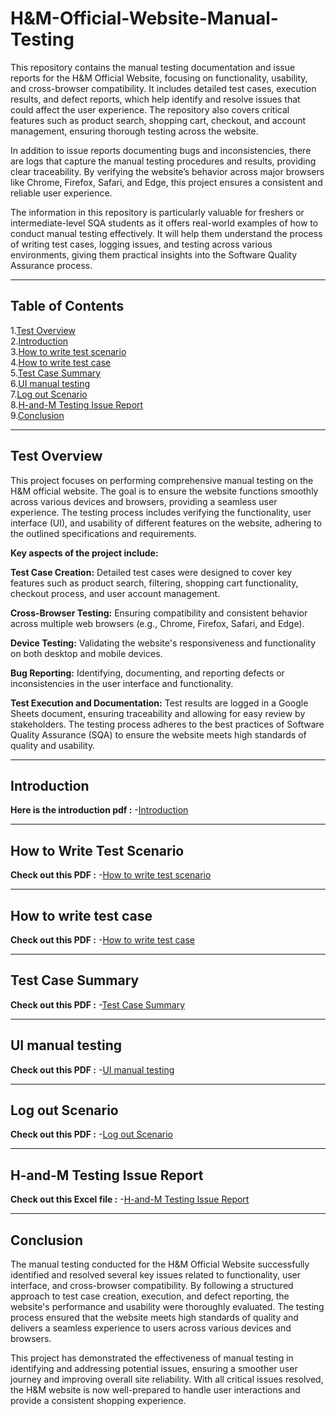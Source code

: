 # H&M-Official-Website-Manual-Testing
This repository contains the manual testing documentation and issue reports for the H&M Official Website, focusing on functionality, usability, and cross-browser compatibility. It includes detailed test cases, execution results, and defect reports, which help identify and resolve issues that could affect the user experience. The repository also covers critical features such as product search, shopping cart, checkout, and account management, ensuring thorough testing across the website.

In addition to issue reports documenting bugs and inconsistencies, there are logs that capture the manual testing procedures and results, providing clear traceability. By verifying the website’s behavior across major browsers like Chrome, Firefox, Safari, and Edge, this project ensures a consistent and reliable user experience.

The information in this repository is particularly valuable for freshers or intermediate-level SQA students as it offers real-world examples of how to conduct manual testing effectively. It will help them understand the process of writing test cases, logging issues, and testing across various environments, giving them practical insights into the Software Quality Assurance process. 

------

## Table of Contents
1.[Test Overview](#test-overview) <br>
2.[Introduction](#introduction) <br>
3.[How to write test scenario](#How-to-write-test-scenario) <br>
4.[How to write test case](#How-to-write-test-case) <br>
5.[Test Case Summary](#Test-Case-Summary) <br>
6.[UI manual testing](#UI-manual-testing) <br>
7.[Log out Scenario](#Log-out-Scenario) <br>
8.[H-and-M Testing Issue Report](#H-and-M-Testing-Issue-Report) <br>
9.[Conclusion](#Conclusion) <br>

------

## Test Overview
This project focuses on performing comprehensive manual testing on the H&M official website. The goal is to ensure the website functions smoothly across various devices and browsers, providing a seamless user experience. The testing process includes verifying the functionality, user interface (UI), and usability of different features on the website, adhering to the outlined specifications and requirements.

**Key aspects of the project include:**

**Test Case Creation:** Detailed test cases were designed to cover key features such as product search, filtering, shopping cart functionality, checkout process, and user account management.

**Cross-Browser Testing:** Ensuring compatibility and consistent behavior across multiple web browsers (e.g., Chrome, Firefox, Safari, and Edge).

**Device Testing:** Validating the website's responsiveness and functionality on both desktop and mobile devices.

**Bug Reporting:** Identifying, documenting, and reporting defects or inconsistencies in the user interface and functionality.

**Test Execution and Documentation:** Test results are logged in a Google Sheets document, ensuring traceability and allowing for easy review by stakeholders. The testing process adheres to the best practices of Software Quality Assurance (SQA) to ensure the website meets high standards of quality and usability.

-------

## Introduction 
**Here is the introduction pdf :** -[Introduction](./Introduction.pdf) 

--------

## How to Write Test Scenario
**Check out this PDF :**  -[How to write test scenario](./How-To-Write-Test-Scenario-by-Asif-Khan-Sunny.pdf) 

-------

## How to write test case
 **Check out this PDF :**  -[How to write test case](./How-To-Write-Test-Case-by-Asif-Khan-Sunny.pdf)

--------
 ## Test Case Summary
 **Check out this PDF :**  -[Test Case Summary](./Test-case-summary-by-Asif-Khan-Sunny.pdf)

 --------

 ## UI manual testing
 **Check out this PDF :**  -[UI manual testing](./UI-Manual-testing-by-Asif-Khan-Sunny.pdf)

 -------

 ## Log out Scenario
 **Check out this PDF :**  -[Log out Scenario](./Log-out-Scenario-demo.pdf)

 --------
 

 ## H-and-M Testing Issue Report
 **Check out this Excel file :** -[H-and-M Testing Issue Report](./H&M_Asif-Khan-Sunny.xlsb.xlsx)

 --------

 ## Conclusion
 The manual testing conducted for the H&M Official Website successfully identified and resolved several key issues related to functionality, user interface, and cross-browser compatibility. By following a structured approach to test case creation, execution, and defect reporting, the website's performance and usability were thoroughly evaluated. The testing process ensured that the website meets high standards of quality and delivers a seamless experience to users across various devices and browsers.

This project has demonstrated the effectiveness of manual testing in identifying and addressing potential issues, ensuring a smoother user journey and improving overall site reliability. With all critical issues resolved, the H&M website is now well-prepared to handle user interactions and provide a consistent shopping experience.
 
